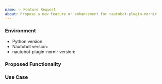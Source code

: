 ```yaml
---
name: ✨ Feature Request
about: Propose a new feature or enhancement for nautobot-plugin-nornir
---
```


### Environment
* Python version:  <!-- Example: 3.7.7 -->
* Nautobot version:  <!-- Example: 1.0.1 -->
* nautobot-plugin-nornir version:  <!-- Example: 1.0.0 -->

<!--
    Describe in detail the new functionality you are proposing.
-->
### Proposed Functionality

<!--
    Convey an example use case for your proposed feature. Write from the
    perspective of a user who would benefit from the proposed
    functionality and describe how.
--->
### Use Case

